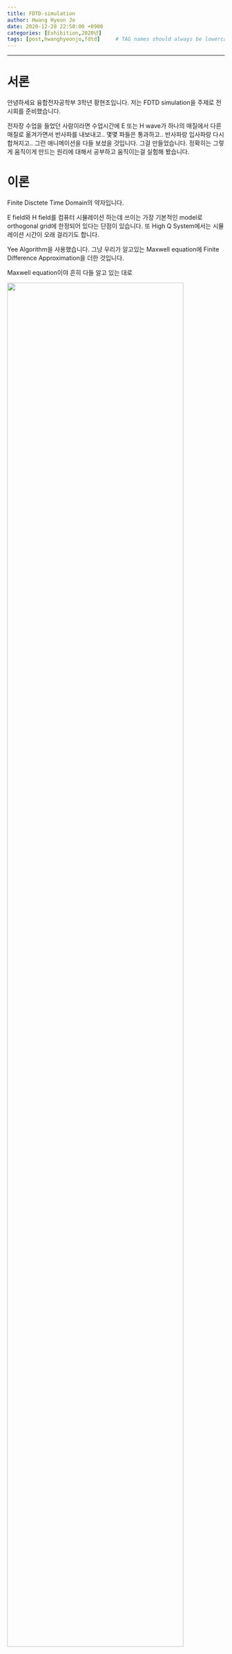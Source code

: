 ```yaml
---
title: FDTD-simulation
author: Hwang Hyeon Jo
date: 2020-12-28 22:50:00 +0900
categories: [Exhibition,2020년]
tags: [post,hwanghyeonjo,fdtd]     # TAG names should always be lowercase, 띄어쓰기도 금지 
---
```


------------------------------------------
# 서론
안녕하세요 융합전자공학부 3학년 황현조입니다. 저는 FDTD simulation을 주제로 전시회를 준비했습니다. 

전자장 수업을 들었던 사람이라면 수업시간에 E 또는 H wave가 하나의 매질에서 다른 매질로 옮겨가면서 반사파를 내보내고.. 몇몇 파들은 통과하고.. 반사파랑 입사파랑 다시 합쳐지고.. 그런 애니메이션을 다들 보셨을 것입니다. 그걸 만들었습니다. 정확히는 그렇게 움직이게 만드는 원리에 대해서 공부하고 움직이는걸 실험해 봤습니다.

# 이론

Finite Disctete Time Domain의 약자입니다.

E field와 H field를 컴퓨터 시뮬레이션 하는데 쓰이는 가장 기본적인 model로 orthogonal grid에 한정되어 있다는 단점이 있습니다. 또 High Q System에서는 시뮬레이션 시간이 오래 걸리기도 합니다.

Yee Algorithm을 사용했습니다. 그냥 우리가 알고있는 Maxwell equation에 Finite Difference Approximation을 더한 것입니다.

Maxwell equation이야 흔히 다들 알고 있는 대로

<img src="/assets/img/post/2020-12-28-FDTD-simulation/Maxwelleq.JPG" width="90%">

와 같고 Finite Difference Approximation은 (CDS)
<img src="/assets/img/post/2020-12-28-FDTD-simulation/CDS.JPG" width="90%">

와 같습니다.

편의를 위해 notation을 정의하겠습니다.
<img src="/assets/img/post/2020-12-28-FDTD-simulation/notation.JPG" width="90%">

이제 Maxwell equation에 CDS(central diffrence scheme)을 적용하면 
<img src="/assets/img/post/2020-12-28-FDTD-simulation/Result.JPG" width="90%">

이렇게 나오고 뒤에 식을 변형하면 
<img src="/assets/img/post/2020-12-28-FDTD-simulation/Result2.JPG" width="90%">

이렇게 나옵니다.

이 식의 의미는 leap frog time-stepping이라고 할 수 있습니다. 
앞의 식과 뒤의 식이 계속 연결되면서 다음 영역과 시간대의 E값과 H값을 알 수 있게 쭉쭉 전개됩니다.

아래는 3D로 이 식을 풀었을 떄의 결과 입니다.

<img src="/assets/img/post/2020-12-28-FDTD-simulation/3D-1.png" width="70%">

<img src="/assets/img/post/2020-12-28-FDTD-simulation/3D-2.png" width="70%">

# 실행

### 1D FDTD

코드 중간에 to make the plot move를 주석을 빼고 74~80번줄을 주석처리 하면 꿈틀 거리는 그래프를 볼 수 있습니다.(멋 있 습 니 다)

다음 아래 3개의 그래프는 이론값과 FDTD를 적용했을 때의 E wave를 비교한 것입니다. 빨강이 이론값, 파랑이 FDTD를 적용했을 때의 그래프 입니다. dt = 1.67*1e-12로 700번 돌렸고 각각 time step이 0, 100, 200, ... 700일 때의 그래프 입니다. PEC로 boundary를 설정해서 반사파가 오는 것을 확인 할 수 있습니다. 

<img src="/assets/img/post/2020-12-28-FDTD-simulation/1Dresult-1.png" width="80%">
<img src="/assets/img/post/2020-12-28-FDTD-simulation/1Dresult-2.png" width="80%">
<img src="/assets/img/post/2020-12-28-FDTD-simulation/1Dresult-3.png" width="80%">

### 3D FDTD

3D도 똑같은 과정을 거쳤으나 마지막에 dft시켜서 resonance frequency를 확인해서 실제 mode들과 같은지를 확인했습니다. PEC box를 가정하고 한 점(3,3,3)에서 Pulse를 만들어서 (12,3,10)지점에서 그 결과를 확인했습니다. 아래는 그 결과입니다.
<img src="/assets/img/post/2020-12-28-FDTD-simulation/3Dresult.JPG" width="80%">


### 왜 dft시키냐 fft 시켜라 더 빠르지 않냐

읽고 있는데 아직 덜 읽었는데 이렇다고 합니다.(Why the DFT is Faster Than the FFT for FDTD
Time-to-Frequency Domain Conversions, C.M.Furse,1995)

궁금하시면 논문을 줄테니 읽고 저한테 알려주세요.
<img src="/assets/img/post/2020-12-28-FDTD-simulation/dftfft.JPG" width="80%">



# 추가

이 프로젝트는 Gedney의 Introduction to the Finite Difference Time Domain을 한학기동안 공부하면서 만들었습니다. 아직 공부가 완벽하게 되지 않아서 미숙한 점이 많습니다. 지적해주신다면 감사하겠슴니다. 

또 안테나 분야 졸업생 선배님 계시면 인생 조언 부탁드립니다... 

감사합니다.